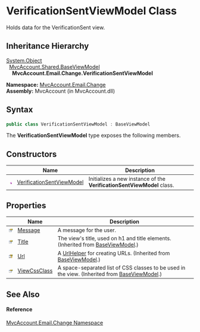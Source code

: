 VerificationSentViewModel Class
===============================
Holds data for the VerificationSent view.


Inheritance Hierarchy
---------------------
[System.Object][1]  
  [MvcAccount.Shared.BaseViewModel][2]  
    **MvcAccount.Email.Change.VerificationSentViewModel**  

**Namespace:** [MvcAccount.Email.Change][3]  
**Assembly:** MvcAccount (in MvcAccount.dll)

Syntax
------

```csharp
public class VerificationSentViewModel : BaseViewModel
```

The **VerificationSentViewModel** type exposes the following members.


Constructors
------------

                 | Name                           | Description                                                            
---------------- | ------------------------------ | ---------------------------------------------------------------------- 
![Public method] | [VerificationSentViewModel][4] | Initializes a new instance of the **VerificationSentViewModel** class. 


Properties
----------

                      | Name              | Description                                                                                        
--------------------- | ----------------- | -------------------------------------------------------------------------------------------------- 
![Public property]    | [Message][5]      | A message for the user.                                                                            
![Public property]    | [Title][6]        | The view's title, used on h1 and title elements. (Inherited from [BaseViewModel][2].)              
![Protected property] | [Url][7]          | A [UrlHelper][8] for creating URLs. (Inherited from [BaseViewModel][2].)                           
![Public property]    | [ViewCssClass][9] | A space-separated list of CSS classes to be used in the view. (Inherited from [BaseViewModel][2].) 


See Also
--------

#### Reference
[MvcAccount.Email.Change Namespace][3]  

[1]: http://msdn.microsoft.com/en-us/library/e5kfa45b
[2]: ../../MvcAccount.Shared/BaseViewModel/README.md
[3]: ../README.md
[4]: _ctor.md
[5]: Message.md
[6]: ../../MvcAccount.Shared/BaseViewModel/Title.md
[7]: ../../MvcAccount.Shared/BaseViewModel/Url.md
[8]: http://msdn.microsoft.com/en-us/library/dd492578
[9]: ../../MvcAccount.Shared/BaseViewModel/ViewCssClass.md
[Public method]: ../../_icons/pubmethod.gif "Public method"
[Public property]: ../../_icons/pubproperty.gif "Public property"
[Protected property]: ../../_icons/protproperty.gif "Protected property"